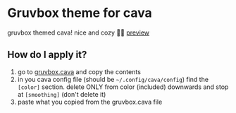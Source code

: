 # Gruvbox theme for cava
gruvbox themed cava! nice and cozy 💛🤎
[preview](gruvbox-cava.mp4)

## How do I apply it?
1. go to [gruvbox.cava](gruvbox.cava) and copy the contents
2. in you cava config file (should be ```~/.config/cava/config```) find the ```[color]``` section. delete ONLY from color (included) downwards and stop at ```[smoothing]``` (don't delete it)
3. paste what you copied from the gruvbox.cava file
